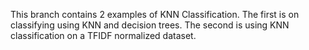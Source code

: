 This branch contains 2 examples of KNN Classification. The first is on classifying using KNN and decision trees. The second is using KNN classification on a TFIDF normalized dataset. 
